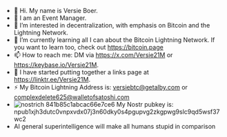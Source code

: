 - 👋 Hi.  My name is Versie Boer.
- 🎉 I am an Event Manager.
- 👀 I’m interested in decentralization, with emphasis on Bitcoin and the Lightning Network.
- 🌱 I’m currently learning all I can about the Bitcoin Lightning Network.  If you want to learn too, check out https://bitcoin.page 
- 📫 How to reach me: DM via https://x.com/Versie21M or https://keybase.io/Versie21M.
- 🔗 I have started putting together a links page at https://linktr.ee/Versie21M.
- ⚡ My Bitcoin Lightning Address is: versiebtc@getalby.com or complexdelete625@walletofsatoshi.com
- ![nostrich 841b85c1abcac66e7ce6](https://user-images.githubusercontent.com/89668468/214241176-2a78fabb-4173-4ef0-ae5f-0bf5d5483bcc.png) My Nostr pubkey is: npub1xjh3dutc0vnpxvdx07j3n60dky0s4pgupvg2zkgpwg9slc9qd5wsf37wc2
- AI general superintelligence will make all humans stupid in comparison

<!---
versieboer/versieboer is a ✨ special ✨ repository because its `README.md` (this file) appears on your GitHub profile.
You can click the Preview link to take a look at your changes.
--->
